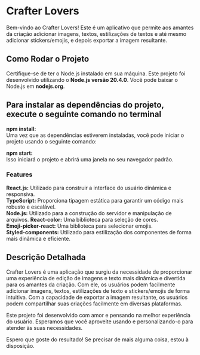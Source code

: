 <h1>Crafter Lovers</h1>
<p>Bem-vindo ao Crafter Lovers! Este é um aplicativo que permite aos amantes da criação adicionar imagens, textos, estilizações de textos e até mesmo adicionar stickers/emojis, e depois exportar a imagem resultante.</p>

<h2>Como Rodar o Projeto</h2>
Certifique-se de ter o Node.js instalado em sua máquina. Este projeto foi desenvolvido utilizando o <strong>Node.js versão 20.4.0</strong>. Você pode baixar o Node.js em <strong>nodejs.org</strong>.
<br>
<h2>Para instalar as dependências do projeto, execute o seguinte comando no terminal</h2>


<strong>npm install:</strong>
<br>
Uma vez que as dependências estiverem instaladas, você pode iniciar o projeto usando o seguinte comando:


<strong>npm start:</strong>
<br>
Isso iniciará o projeto e abrirá uma janela no seu navegador padrão.

<h3>Features</h3>
<strong>React.js:</strong> Utilizado para construir a interface do usuário dinâmica e responsiva.
<br>
<strong>TypeScript:</strong> Proporciona tipagem estática para garantir um código mais robusto e escalável.
<br>
<strong>Node.js:</strong> Utilizado para a construção do servidor e manipulação de arquivos.
<strong>React-color:</strong> Uma biblioteca para seleção de cores.
<br>
<strong>Emoji-picker-react:</strong> Uma biblioteca para selecionar emojis.
<br>
<strong>Styled-components:</strong> Utilizado para estilização dos componentes de forma mais dinâmica e eficiente.
<br>
<h2>Descrição Detalhada</h2>
Crafter Lovers é uma aplicação que surgiu da necessidade de proporcionar uma experiência de edição de imagens e texto mais dinâmica e divertida para os amantes da criação. Com ele, os usuários podem facilmente adicionar imagens, textos, estilizações de texto e stickers/emojis de forma intuitiva. Com a capacidade de exportar a imagem resultante, os usuários podem compartilhar suas criações facilmente em diversas plataformas.

Este projeto foi desenvolvido com amor e pensando na melhor experiência do usuário. Esperamos que você aproveite usando e personalizando-o para atender às suas necessidades.

Espero que goste do resultado! Se precisar de mais alguma coisa, estou à disposição.